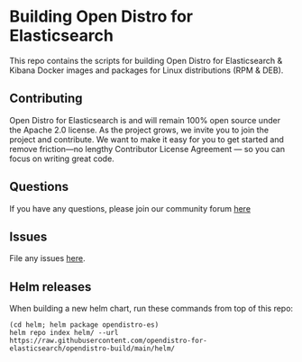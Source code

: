  # Building Open Distro for Elasticsearch

This repo contains the scripts for building Open Distro for Elasticsearch & Kibana Docker images and packages for Linux distributions (RPM & DEB).

## Contributing

Open Distro for Elasticsearch is and will remain 100% open source under the Apache 2.0 license. As the project grows, we invite you to join the project and contribute. We want to make it easy for you to get started and remove friction—no lengthy Contributor License Agreement — so you can focus on writing great code.

## Questions

If you have any questions, please join our community forum [here](https://discuss.opendistrocommunity.dev/)

## Issues

File any issues [here](https://github.com/opendistro-for-elasticsearch/opendistro-build/issues).

## Helm releases

When building a new helm chart, run these commands from top of this repo:
```
(cd helm; helm package opendistro-es)
helm repo index helm/ --url https://raw.githubusercontent.com/opendistro-for-elasticsearch/opendistro-build/main/helm/
```


